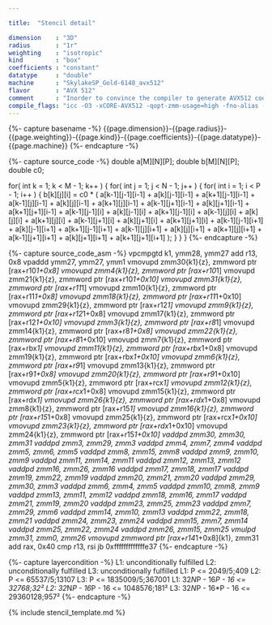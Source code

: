 ```yaml
---

title:  "Stencil detail"

dimension    : "3D"
radius       : "1r"
weighting    : "isotropic"
kind         : "box"
coefficients : "constant"
datatype     : "double"
machine      : "SkylakeSP_Gold-6148_avx512"
flavor       : "AVX 512"
comment      : "Inorder to convince the compiler to generate AVX512 code, the flag` -qopt-zmm-usage=high` has to be used."
compile_flags: "icc -O3 -xCORE-AVX512 -qopt-zmm-usage=high -fno-alias -qopenmp -DLIKWID_PERFMON -I/mnt/opt/likwid-4.3.2/include -L/mnt/opt/likwid-4.3.2/lib -I./stempel/stempel/headers/ ./stempel/headers/timing.c ./stempel/headers/dummy.c solar_compilable.c -o stencil -llikwid"
---
```


{%- capture basename -%}
{{page.dimension}}-{{page.radius}}-{{page.weighting}}-{{page.kind}}-{{page.coefficients}}-{{page.datatype}}-{{page.machine}}
{%- endcapture -%}

{%- capture source_code -%}
double a[M][N][P];
double b[M][N][P];
double c0;

for( int k = 1; k < M - 1; k++ ) {
  for( int j = 1; j < N - 1; j++ ) {
    for( int i = 1; i < P - 1; i++ ) {
      b[k][j][i] = c0 *
        ( a[k-1][j-1][i-1] + a[k][j-1][i-1]   + a[k+1][j-1][i-1]
        + a[k-1][j][i-1]   + a[k][j][i-1]     + a[k+1][j][i-1]
        + a[k-1][j+1][i-1] + a[k][j+1][i-1]   + a[k+1][j+1][i-1]
        + a[k-1][j-1][i]   + a[k][j-1][i]     + a[k+1][j-1][i]
        + a[k-1][j][i]     + a[k][j][i]       + a[k+1][j][i]
        + a[k-1][j+1][i]   + a[k][j+1][i]     + a[k+1][j+1][i]
        + a[k-1][j-1][i+1] + a[k][j-1][i+1]   + a[k+1][j-1][i+1]
        + a[k-1][j][i+1]   + a[k][j][i+1]     + a[k+1][j][i+1]
        + a[k-1][j+1][i+1] + a[k][j+1][i+1]   + a[k+1][j+1][i+1] );
    }
  }
}
{%- endcapture -%}

{%- capture source_code_asm -%}
vpcmpgtd k1, ymm28, ymm27
add r13, 0x8
vpaddd ymm27, ymm27, ymm1
vmovupd zmm30{k1}{z}, zmmword ptr [rax+r10*1+0x8]
vmovupd zmm4{k1}{z}, zmmword ptr [rax+r10*1]
vmovupd zmm21{k1}{z}, zmmword ptr [rax+r10*1+0x10]
vmovupd zmm31{k1}{z}, zmmword ptr [rax+r11*1]
vmovupd zmm10{k1}{z}, zmmword ptr [rax+r11*1+0x8]
vmovupd zmm18{k1}{z}, zmmword ptr [rax+r11*1+0x10]
vmovupd zmm29{k1}{z}, zmmword ptr [rax+r12*1]
vmovupd zmm9{k1}{z}, zmmword ptr [rax+r12*1+0x8]
vmovupd zmm17{k1}{z}, zmmword ptr [rax+r12*1+0x10]
vmovupd zmm3{k1}{z}, zmmword ptr [rax+r8*1]
vmovupd zmm14{k1}{z}, zmmword ptr [rax+r8*1+0x8]
vmovupd zmm22{k1}{z}, zmmword ptr [rax+r8*1+0x10]
vmovupd zmm7{k1}{z}, zmmword ptr [rax+rbx*1]
vmovupd zmm11{k1}{z}, zmmword ptr [rax+rbx*1+0x8]
vmovupd zmm19{k1}{z}, zmmword ptr [rax+rbx*1+0x10]
vmovupd zmm6{k1}{z}, zmmword ptr [rax+r9*1]
vmovupd zmm13{k1}{z}, zmmword ptr [rax+r9*1+0x8]
vmovupd zmm20{k1}{z}, zmmword ptr [rax+r9*1+0x10]
vmovupd zmm5{k1}{z}, zmmword ptr [rax+rcx*1]
vmovupd zmm12{k1}{z}, zmmword ptr [rax+rcx*1+0x8]
vmovupd zmm15{k1}{z}, zmmword ptr [rax+rdx*1]
vmovupd zmm26{k1}{z}, zmmword ptr [rax+rdx*1+0x8]
vmovupd zmm8{k1}{z}, zmmword ptr [rax+r15*1]
vmovupd zmm16{k1}{z}, zmmword ptr [rax+r15*1+0x8]
vmovupd zmm25{k1}{z}, zmmword ptr [rax+rcx*1+0x10]
vmovupd zmm23{k1}{z}, zmmword ptr [rax+rdx*1+0x10]
vmovupd zmm24{k1}{z}, zmmword ptr [rax+r15*1+0x10]
vaddpd zmm30, zmm30, zmm31
vaddpd zmm3, zmm29, zmm3
vaddpd zmm4, zmm7, zmm4
vaddpd zmm5, zmm6, zmm5
vaddpd zmm8, zmm15, zmm8
vaddpd zmm9, zmm10, zmm9
vaddpd zmm11, zmm14, zmm11
vaddpd zmm12, zmm13, zmm12
vaddpd zmm16, zmm26, zmm16
vaddpd zmm17, zmm18, zmm17
vaddpd zmm19, zmm22, zmm19
vaddpd zmm20, zmm21, zmm20
vaddpd zmm29, zmm30, zmm3
vaddpd zmm6, zmm4, zmm5
vaddpd zmm10, zmm8, zmm9
vaddpd zmm13, zmm11, zmm12
vaddpd zmm18, zmm16, zmm17
vaddpd zmm21, zmm19, zmm20
vaddpd zmm23, zmm25, zmm23
vaddpd zmm7, zmm29, zmm6
vaddpd zmm14, zmm10, zmm13
vaddpd zmm22, zmm18, zmm21
vaddpd zmm24, zmm23, zmm24
vaddpd zmm15, zmm7, zmm14
vaddpd zmm25, zmm22, zmm24
vaddpd zmm26, zmm15, zmm25
vmulpd zmm31, zmm0, zmm26
vmovupd zmmword ptr [rax+r14*1+0x8]{k1}, zmm31
add rax, 0x40
cmp r13, rsi
jb 0xfffffffffffffe37
{%- endcapture -%}

{%- capture layercondition -%}
L1: unconditionally fulfilled
L2: unconditionally fulfilled
L3: unconditionally fulfilled
L1: P <= 2049/5;409
L2: P <= 65537/5;13107
L3: P <= 1835009/5;367001
L1: 32*N*P - 16*P - 16 <= 32768;32²
L2: 32*N*P - 16*P - 16 <= 1048576;181²
L3: 32*N*P - 16*P - 16 <= 29360128;957²
{%- endcapture -%}

{% include stencil_template.md %}

